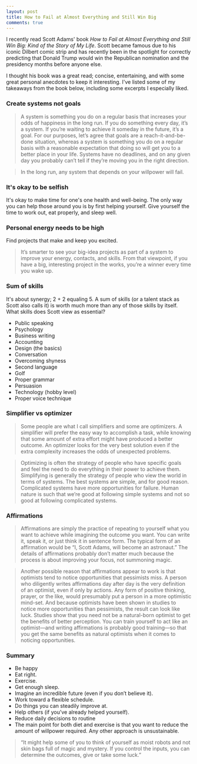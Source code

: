 ```yaml
---
layout: post
title: How to Fail at Almost Everything and Still Win Big
comments: true
---
```


I recently read Scott Adams' book *How to Fail at Almost Everything and Still Win Big: Kind of the Story of My Life*. Scott became famous due to his iconic Dilbert comic strip and has recently been in the spotlight for correctly predicting that Donald Trump would win the Republican nomination and the presidency months before anyone else.

I thought his book was a great read; concise, entertaining, and with some great personal anecdotes to keep it interesting. I've listed some of my takeaways from the book below, including some excerpts I especially liked.

### Create systems not goals
> A system is something you do on a regular basis that increases your odds of happiness in the long run. If you do something every day, it’s a system. If you’re waiting to achieve it someday in the future, it’s a goal. For our purposes, let’s agree that goals are a reach-it-and-be-done situation, whereas a system is something you do on a regular basis with a reasonable expectation that doing so will get you to a better place in your life. Systems have no deadlines, and on any given day you probably can’t tell if they’re moving you in the right direction.

> In the long run, any system that depends on your willpower will fail.

### It's okay to be selfish
It's okay to make time for one's one health and well-being. The only way you can help those around you is by first helping yourself. Give yourself the time to work out, eat properly, and sleep well.

### Personal energy needs to be high
Find projects that make and keep you excited.
> It’s smarter to see your big-idea projects as part of a system to improve your energy, contacts, and skills. From that viewpoint, if you have a big, interesting project in the works, you’re a winner every time you wake up.

### Sum of skills
It's about synergy; 2 + 2 equaling 5. A sum of skills (or a talent stack as Scott also calls it) is worth much more than any of those skills by itself. What skills does Scott view as essential?
* Public speaking
* Psychology
* Business writing
* Accounting
* Design (the basics)
* Conversation
* Overcoming shyness
* Second language
* Golf
* Proper grammar
* Persuasion
* Technology (hobby level)
* Proper voice technique

### Simplifier vs optimizer
> Some people are what I call simplifiers and some are optimizers. A simplifier will prefer the easy way to accomplish a task, while knowing that some amount of extra effort might have produced a better outcome. An optimizer looks for the very best solution even if the extra complexity increases the odds of unexpected problems.

> Optimizing is often the strategy of people who have specific goals and feel the need to do everything in their power to achieve them. Simplifying is generally the strategy of people who view the world in terms of systems. The best systems are simple, and for good reason. Complicated systems have more opportunities for failure. Human nature is such that we’re good at following simple systems and not so good at following complicated systems.

### Affirmations
> Affirmations are simply the practice of repeating to yourself what you want to achieve while imagining the outcome you want. You can write it, speak it, or just think it in sentence form. The typical form of an affirmation would be “I, Scott Adams, will become an astronaut.” The details of affirmations probably don’t matter much because the process is about improving your focus, not summoning magic.

> Another possible reason that affirmations appear to work is that optimists tend to notice opportunities that pessimists miss. A person who diligently writes affirmations day after day is the very definition of an optimist, even if only by actions. Any form of positive thinking, prayer, or the like, would presumably put a person in a more optimistic mind-set. And because optimists have been shown in studies to notice more opportunities than pessimists, the result can look like luck. Studies show that you need not be a natural-born optimist to get the benefits of better perception. You can train yourself to act like an optimist—and writing affirmations is probably good training—so that you get the same benefits as natural optimists when it comes to noticing opportunities.

### Summary
* Be happy
* Eat right.
* Exercise.
* Get enough sleep.
* Imagine an incredible future (even if you don’t believe it).
* Work toward a flexible schedule.
* Do things you can steadily improve at.
* Help others (if you’ve already helped yourself).
* Reduce daily decisions to routine
* The main point for both diet and exercise is that you want to reduce the amount of willpower required. Any other approach is unsustainable.

> “It might help some of you to think of yourself as moist robots and not skin bags full of magic and mystery. If you control the inputs, you can determine the outcomes, give or take some luck.”

